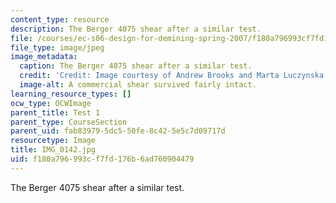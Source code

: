 ```yaml
---
content_type: resource
description: The Berger 4075 shear after a similar test.
file: /courses/ec-s06-design-for-demining-spring-2007/f180a796993cf7fd176b6ad760904479_IMG_0142.jpg
file_type: image/jpeg
image_metadata:
  caption: The Berger 4075 shear after a similar test.
  credit: 'Credit: Image courtesy of Andrew Brooks and Marta Luczynska.'
  image-alt: A commercial shear survived fairly intact.
learning_resource_types: []
ocw_type: OCWImage
parent_title: Test 1
parent_type: CourseSection
parent_uid: fab83979-5dc5-50fe-8c42-5e5c7d09717d
resourcetype: Image
title: IMG_0142.jpg
uid: f180a796-993c-f7fd-176b-6ad760904479
---
```

The Berger 4075 shear after a similar test.

